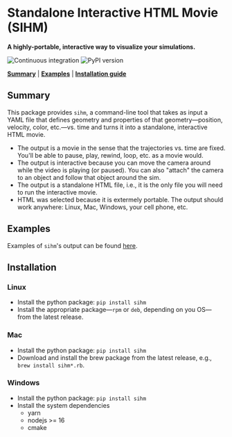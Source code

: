 # Standalone Interactive HTML Movie (SIHM)

**A highly-portable, interactive way to visualize your simulations.**

![Continuous integration](https://github.com/leakec/sihm/actions/workflows/ci.yml/badge.svg)
![PyPI version](https://img.shields.io/pypi/v/sihm)

[**Summary**](#summary) | [**Examples**](https://leakec.github.io/sihm) | [**Installation guide**](#installation)

## Summary

This package provides `sihm`, a command-line tool that takes as input a YAML file that defines geometry and properties of that geometry&mdash;position, velocity, color, etc.&mdash;vs. time and turns it into a standalone, interactive HTML movie.

-   The output is a movie in the sense that the trajectories vs. time are fixed. You'll be able to pause, play, rewind, loop, etc. as a movie would.
-   The output is interactive because you can move the camera around while the video is playing (or paused). You can also "attach" the camera to an object and follow that object around the sim.
-   The output is a standalone HTML file, i.e., it is the only file you will need to run the interactive movie.
-   HTML was selected because it is extermely portable. The output should work anywhere: Linux, Mac, Windows, your cell phone, etc.

## Examples

Examples of `sihm`'s output can be found [here](https://leakec.github.io/sihm).

## Installation

### Linux

-   Install the python package: `pip install sihm`
-   Install the appropriate package&mdash;`rpm` or `deb`, depending on you OS&mdash; from the latest release.

### Mac

-   Install the python package: `pip install sihm`
-   Download and install the brew package from the latest release, e.g., `brew install sihm*.rb`.

### Windows

-   Install the python package: `pip install sihm`
-   Install the system dependencies
    -   yarn
    -   nodejs >= 16
    -   cmake
